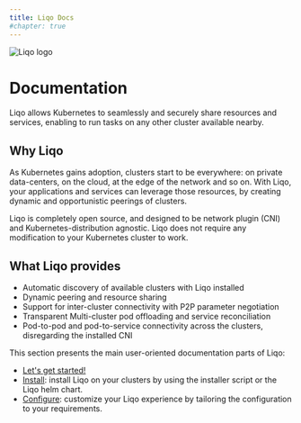 ```yaml
---
title: Liqo Docs
#chapter: true
---
```


![Liqo logo](/images/logo-liqo-blue.svg)

# Documentation

Liqo allows Kubernetes to seamlessly and securely share resources and services, enabling to run tasks on any other
cluster available nearby.

## Why Liqo

As Kubernetes gains adoption, clusters start to be everywhere: on private data-centers, on the cloud, at the edge of the network and so on. 
With Liqo, your applications and services can leverage those resources, by creating dynamic and opportunistic peerings of clusters.


Liqo is completely open source, and designed to be network plugin (CNI) and Kubernetes-distribution agnostic. Liqo does not require any modification to your Kubernetes cluster to work.

## What Liqo provides

* Automatic discovery of available clusters with Liqo installed
* Dynamic peering and resource sharing
* Support for inter-cluster connectivity with P2P parameter negotiation
* Transparent Multi-cluster pod offloading and service reconciliation
* Pod-to-pod and pod-to-service connectivity across the clusters, disregarding the installed CNI


This section presents the main user-oriented documentation parts of Liqo:

* [Let's get started!](gettingstarted)
* [Install](./install): install Liqo on your clusters by using the installer script or the Liqo helm chart.
* [Configure](./configure): customize your Liqo experience by tailoring the configuration to your requirements.